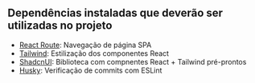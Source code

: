 ## Dependências instaladas que deverão ser utilizadas no projeto

- [React Route](https://reactrouter.com/home): Navegação de página SPA
- [Tailwind](https://tailwindcss.com/): Estilização dos componentes React
- [ShadcnUI](https://ui.shadcn.com/): Biblioteca com compnentes React + Tailwind pré-prontos
- [Husky](https://typicode.github.io/husky/): Verificação de commits com ESLint